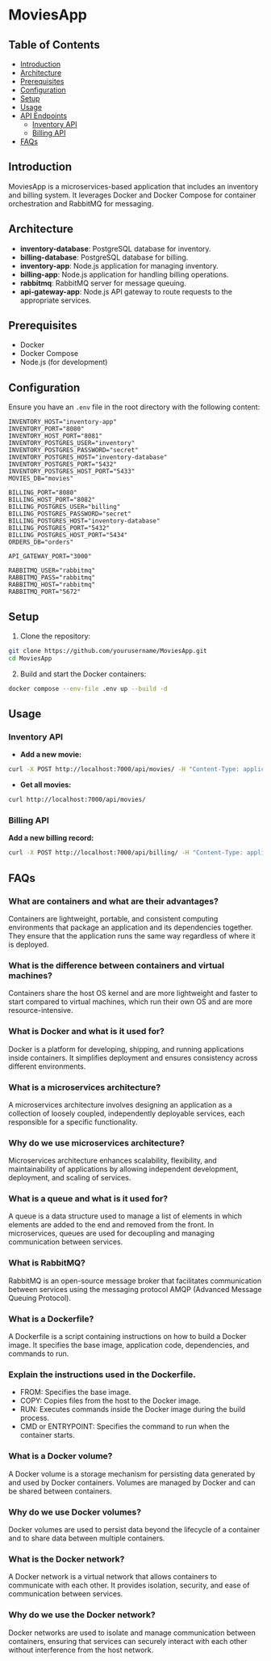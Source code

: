 # MoviesApp

## Table of Contents
- [Introduction](#introduction)
- [Architecture](#architecture)
- [Prerequisites](#prerequisites)
- [Configuration](#configuration)
- [Setup](#setup)
- [Usage](#usage)
- [API Endpoints](#api-endpoints)
  - [Inventory API](#inventory-api)
  - [Billing API](#billing-api)
- [FAQs](#faqs)

## Introduction
MoviesApp is a microservices-based application that includes an inventory and billing system. It leverages Docker and Docker Compose for container orchestration and RabbitMQ for messaging.


## Architecture
- **inventory-database**: PostgreSQL database for inventory.
- **billing-database**: PostgreSQL database for billing.
- **inventory-app**: Node.js application for managing inventory.
- **billing-app**: Node.js application for handling billing operations.
- **rabbitmq**: RabbitMQ server for message queuing.
- **api-gateway-app**: Node.js API gateway to route requests to the appropriate services.

## Prerequisites
- Docker
- Docker Compose
- Node.js (for development)

## Configuration
Ensure you have an `.env` file in the root directory with the following content:
```env
INVENTORY_HOST="inventory-app"
INVENTORY_PORT="8080"
INVENTORY_HOST_PORT="8081" 
INVENTORY_POSTGRES_USER="inventory"
INVENTORY_POSTGRES_PASSWORD="secret"
INVENTORY_POSTGRES_HOST="inventory-database"
INVENTORY_POSTGRES_PORT="5432"
INVENTORY_POSTGRES_HOST_PORT="5433" 
MOVIES_DB="movies"

BILLING_PORT="8080"
BILLING_HOST_PORT="8082" 
BILLING_POSTGRES_USER="billing"
BILLING_POSTGRES_PASSWORD="secret"
BILLING_POSTGRES_HOST="inventory-database" 
BILLING_POSTGRES_PORT="5432" 
BILLING_POSTGRES_HOST_PORT="5434" 
ORDERS_DB="orders"

API_GATEWAY_PORT="3000"

RABBITMQ_USER="rabbitmq"
RABBITMQ_PASS="rabbitmq"
RABBITMQ_HOST="rabbitmq"
RABBITMQ_PORT="5672"
```
## Setup
1. Clone the repository:

```bash
git clone https://github.com/yourusername/MoviesApp.git
cd MoviesApp
```
2. Build and start the Docker containers:

```bash
docker compose --env-file .env up --build -d
```

## Usage
### Inventory API

- **Add a new movie:**
```bash
curl -X POST http://localhost:7000/api/movies/ -H "Content-Type: application/json" -d '{"title": "A new movie", "description": "Very short description"}'
```
- **Get all movies:**
```bash
curl http://localhost:7000/api/movies/
```
### Billing API
**Add a new billing record:**
```bash
curl -X POST http://localhost:7000/api/billing/ -H "Content-Type: application/json" -d '{"user_id": "20", "number_of_items": "99", "total_amount": "250"}'
```
## FAQs
### What are containers and what are their advantages?
Containers are lightweight, portable, and consistent computing environments that package an application and its dependencies together. They ensure that the application runs the same way regardless of where it is deployed.

### What is the difference between containers and virtual machines?
Containers share the host OS kernel and are more lightweight and faster to start compared to virtual machines, which run their own OS and are more resource-intensive.

### What is Docker and what is it used for?
Docker is a platform for developing, shipping, and running applications inside containers. It simplifies deployment and ensures consistency across different environments.

### What is a microservices architecture?
A microservices architecture involves designing an application as a collection of loosely coupled, independently deployable services, each responsible for a specific functionality.

### Why do we use microservices architecture?
Microservices architecture enhances scalability, flexibility, and maintainability of applications by allowing independent development, deployment, and scaling of services.

### What is a queue and what is it used for?
A queue is a data structure used to manage a list of elements in which elements are added to the end and removed from the front. In microservices, queues are used for decoupling and managing communication between services.

### What is RabbitMQ?
RabbitMQ is an open-source message broker that facilitates communication between services using the messaging protocol AMQP (Advanced Message Queuing Protocol).

### What is a Dockerfile?
A Dockerfile is a script containing instructions on how to build a Docker image. It specifies the base image, application code, dependencies, and commands to run.

### Explain the instructions used in the Dockerfile.
- FROM: Specifies the base image.
- COPY: Copies files from the host to the Docker image.
- RUN: Executes commands inside the Docker image during the build process.
- CMD or ENTRYPOINT: Specifies the command to run when the container starts.
### What is a Docker volume?
A Docker volume is a storage mechanism for persisting data generated by and used by Docker containers. Volumes are managed by Docker and can be shared between containers.

### Why do we use Docker volumes?
Docker volumes are used to persist data beyond the lifecycle of a container and to share data between multiple containers.

### What is the Docker network?
A Docker network is a virtual network that allows containers to communicate with each other. It provides isolation, security, and ease of communication between services.

### Why do we use the Docker network?
Docker networks are used to isolate and manage communication between containers, ensuring that services can securely interact with each other without interference from the host network.
